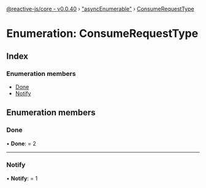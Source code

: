 [@reactive-js/core - v0.0.40](../README.md) › ["asyncEnumerable"](../modules/_asyncenumerable_.md) › [ConsumeRequestType](_asyncenumerable_.consumerequesttype.md)

# Enumeration: ConsumeRequestType

## Index

### Enumeration members

* [Done](_asyncenumerable_.consumerequesttype.md#done)
* [Notify](_asyncenumerable_.consumerequesttype.md#notify)

## Enumeration members

###  Done

• **Done**: = 2

___

###  Notify

• **Notify**: = 1
